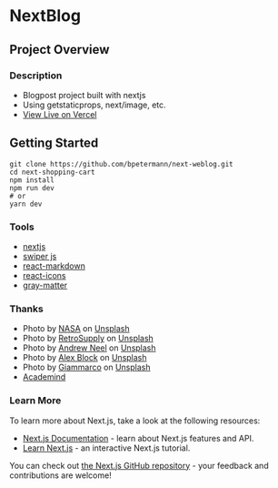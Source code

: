 # NextBlog

## Project Overview

### Description

- Blogpost project built with nextjs
- Using getstaticprops, next/image, etc.
- [View Live on Vercel](https://next-weblog.vercel.app/)

## Getting Started

```
git clone https://github.com/bpetermann/next-weblog.git
cd next-shopping-cart
npm install
npm run dev
# or
yarn dev
```

### Tools

- [nextjs](https://nextjs.org/)
- [swiper js](https://swiperjs.com/react)
- [react-markdown](https://www.npmjs.com/package/react-markdown)
- [react-icons](https://react-icons.github.io/react-icons/)
- [gray-matter](https://www.npmjs.com/package/gray-matter)

### Thanks

- Photo by <a href="https://unsplash.com/@nasa?utm_source=unsplash&utm_medium=referral&utm_content=creditCopyText">NASA</a> on <a href="https://unsplash.com/s/photos/nasa?utm_source=unsplash&utm_medium=referral&utm_content=creditCopyText">Unsplash</a>
- Photo by <a href="https://unsplash.com/@retrosupply?utm_source=unsplash&utm_medium=referral&utm_content=creditCopyText">RetroSupply</a> on <a href="https://unsplash.com/s/photos/blog?utm_source=unsplash&utm_medium=referral&utm_content=creditCopyText">Unsplash</a>
- Photo by <a href="https://unsplash.com/@andrewtneel?utm_source=unsplash&utm_medium=referral&utm_content=creditCopyText">Andrew Neel</a> on <a href="https://unsplash.com/s/photos/blog?utm_source=unsplash&utm_medium=referral&utm_content=creditCopyText">Unsplash</a>
- Photo by <a href="https://unsplash.com/@alexblock?utm_source=unsplash&utm_medium=referral&utm_content=creditCopyText">Alex Block</a> on <a href="https://unsplash.com/s/photos/philosophy?utm_source=unsplash&utm_medium=referral&utm_content=creditCopyText">Unsplash</a>
- Photo by <a href="https://unsplash.com/@giamboscaro?utm_source=unsplash&utm_medium=referral&utm_content=creditCopyText">Giammarco</a> on <a href="https://unsplash.com/s/photos/philosophy?utm_source=unsplash&utm_medium=referral&utm_content=creditCopyText">Unsplash</a>
- [Academind](https://academind.com/)

### Learn More

To learn more about Next.js, take a look at the following resources:

- [Next.js Documentation](https://nextjs.org/docs) - learn about Next.js features and API.
- [Learn Next.js](https://nextjs.org/learn) - an interactive Next.js tutorial.

You can check out [the Next.js GitHub repository](https://github.com/vercel/next.js/) - your feedback and contributions are welcome!
